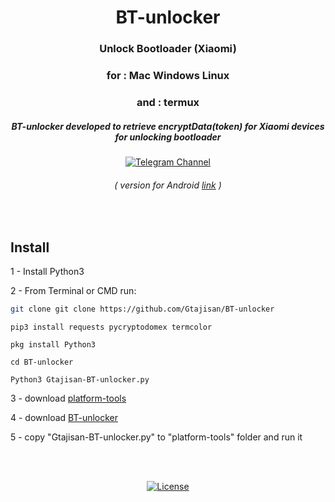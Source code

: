 <div align="center">

# BT-unlocker

### Unlock Bootloader (Xiaomi)
### for : Mac Windows Linux
### and : termux 

##### BT-unlocker developed to retrieve encryptData(token) for Xiaomi devices for unlocking bootloader

[![Telegram Channel](https://img.shields.io/badge/-telegram-red?color=white&logo=telegram&logoColor=blue)](https://t.me/Gtajisan_Channel)

###### ( version for Android [link](https://github.com/Gtajisan/Miui-Tool) )

</div>

<br>

## Install

1 - Install Python3


2 - From Terminal or CMD run:
```bash
git clone git clone https://github.com/Gtajisan/BT-unlocker
```
```
pip3 install requests pycryptodomex termcolor
```
```
pkg install Python3
```
```
cd BT-unlocker
```
```
Python3 Gtajisan-BT-unlocker.py
```

3 - download [platform-tools](https://developer.android.com/tools/releases/platform-tools) 

4 - download [BT-unlocker](https://codeload.github.com/Gtajisan/BT-unlocker/zip/refs/heads/main)

5 - copy "Gtajisan-BT-unlocker.py" to "platform-tools" folder and run it

<br>
<br>

<div align="center">

[![License](https://img.shields.io/badge/License-Apache_2.0-blue.svg)](./LICENSE)
